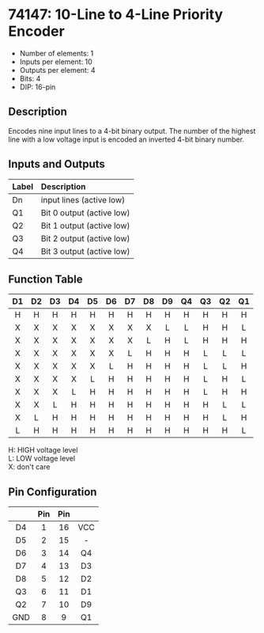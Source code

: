 # 74147: 10-Line to 4-Line Priority Encoder

* Number of elements: 1
* Inputs per element: 10
* Outputs per element: 4
* Bits: 4
* DIP: 16-pin

## Description

Encodes nine input lines to a 4-bit binary output. The number of the highest line with a low voltage input is encoded an inverted 4-bit binary number.

## Inputs and Outputs

| Label | Description               |
|:----- |:--------------------------|
| Dn    | input lines (active low)  |
| Q1    | Bit 0 output (active low) |
| Q2    | Bit 1 output (active low) |
| Q3    | Bit 2 output (active low) |
| Q4    | Bit 3 output (active low) |

## Function Table

| D1  | D2  | D3  | D4  | D5  | D6  | D7  | D8  | D9  | Q4  | Q3  | Q2  | Q1  |
|:---:|:---:|:---:|:---:|:---:|:---:|:---:|:---:|:---:|:---:|:---:|:---:|:---:|
| H   | H   | H   | H   | H   | H   | H   | H   | H   | H   | H   | H   | H   |
| X   | X   | X   | X   | X   | X   | X   | X   | L   | L   | H   | H   | L   |
| X   | X   | X   | X   | X   | X   | X   | L   | H   | L   | H   | H   | H   |
| X   | X   | X   | X   | X   | X   | L   | H   | H   | H   | L   | L   | L   |
| X   | X   | X   | X   | X   | L   | H   | H   | H   | H   | L   | L   | H   |
| X   | X   | X   | X   | L   | H   | H   | H   | H   | H   | L   | H   | L   |
| X   | X   | X   | L   | H   | H   | H   | H   | H   | H   | L   | H   | H   |
| X   | X   | L   | H   | H   | H   | H   | H   | H   | H   | H   | L   | L   |
| X   | L   | H   | H   | H   | H   | H   | H   | H   | H   | H   | L   | H   |
| L   | H   | H   | H   | H   | H   | H   | H   | H   | H   | H   | H   | L   |

H: HIGH voltage level  
L: LOW voltage level  
X: don't care

## Pin Configuration

|     | Pin | Pin |     |
|:---:|:---:|:---:|:---:|
| D4  |   1 |  16 | VCC |
| D5  |   2 |  15 | -   |
| D6  |   3 |  14 | Q4  |
| D7  |   4 |  13 | D3  |
| D8  |   5 |  12 | D2  |
| Q3  |   6 |  11 | D1  |
| Q2  |   7 |  10 | D9  |
| GND |   8 |   9 | Q1  |
